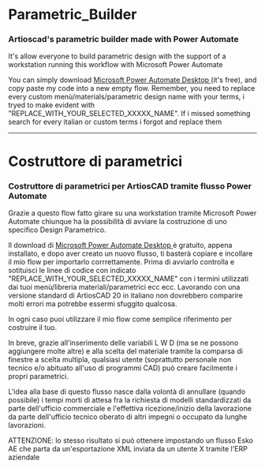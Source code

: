 # Parametric_Builder

### Artioscad's parametric builder made with Power Automate

It's allow everyone to build parametric design with the support of a workstation running this workflow with Microsoft Power Automate 

You can simply download [Microsoft Power Automate Desktop ](https://powerautomate.microsoft.com/it-it/desktop/) (it's free), and copy paste my code into a new empty flow.
Remember, you need to replace every custom menù/materials/parametric design name with your terms, i tryed to make evident with "REPLACE_WITH_YOUR_SELECTED_XXXXX_NAME".
If i missed something search for every italian or custom terms i forgot and replace them


---

# Costruttore di parametrici

### Costruttore di parametrici per ArtiosCAD tramite flusso Power Automate

Grazie a questo flow fatto girare su una workstation tramite Microsoft Power Automate chiunque ha la possibilità di avviare la costruzione di uno specifico Design Parametrico.

Il download di [Microsoft Power Automate Desktop ](https://powerautomate.microsoft.com/it-it/desktop/) è gratuito, appena installato, e dopo aver creato un nuovo flusso, ti basterà copiare e incollare il mio flow per importarlo corrrettamente. Prima di avviarlo controlla e sotituisci le linee di codice con indicato "REPLACE_WITH_YOUR_SELECTED_XXXXX_NAME" con i termini utilizzati dai tuoi menù/libreria materiali/parametrici  ecc ecc. Lavorando con una versione standard di ArtiosCAD 20 in italiano non dovrebbero comparire molti errori ma potrebbe essermi sfuggito qualcosa.

In ogni caso puoi utilizzare il mio flow come semplice riferimento per costruire il tuo.

In breve, grazie all'inserimento delle variabili  L W D (ma se ne possono aggiungere molte altre) e alla scelta del materiale tramite la comparsa di finestre a scelta multipla, qualsiasi utente (soprattutto personale non tecnico e/o abituato all'uso di programmi CAD) può creare facilmente i propri parametrici. 

L'idea alla base di questo flusso nasce dalla volontà di annullare (quando possibile) i tempi morti di attesa fra la richiesta di modelli standardizzati da parte dell'ufficio commerciale e l'effettiva ricezione/inizio della lavorazione da parte dell'ufficio tecnico oberato di altri impegni o occupato da lunghe lavorazioni. 

ATTENZIONE: lo stesso risultato si può ottenere impostando un flusso Esko AE che parta da un'esportazione XML inviata da un utente X tramite l'ERP aziendale
